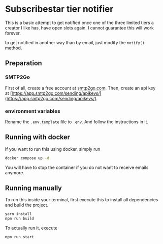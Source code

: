 # Subscribestar tier notifier
This is a basic attempt to get notified once one of the three limited tiers a creator I like has, have open slots again. I cannot guarantee this will work forever.

to get notified in another way than by email, just modify the `notify()` method.

## Preparation
### SMTP2Go
First of all, create a free account at [smtp2go.com](smtp2go.com). Then, create an api key at [https://app.smtp2go.com/sending/apikeys/](https://app.smtp2go.com/sending/apikeys/).

### environment variables
Rename the `.env.template` file to `.env`. And follow the instructions in it.

## Running with docker
If you want to run this using docker, simply run
```bash
docker compose up -d
```
You will have to stop the container if you do not want to receive emails anymore.

## Running manually
To run this inside your terminal, first execute this to install all dependencies and build the project.
```bash
yarn install
npm run build
```

To actually run it, execute
```bash
npm run start
```


